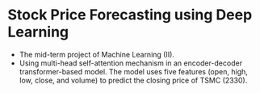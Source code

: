 # Stock Price Forecasting using Deep Learning

- The mid-term project of Machine Learning (II).
- Using multi-head self-attention mechanism in an encoder-decoder transformer-based
model. The model uses five features (open, high, low, close, and volume) to predict
the closing price of TSMC (2330).
